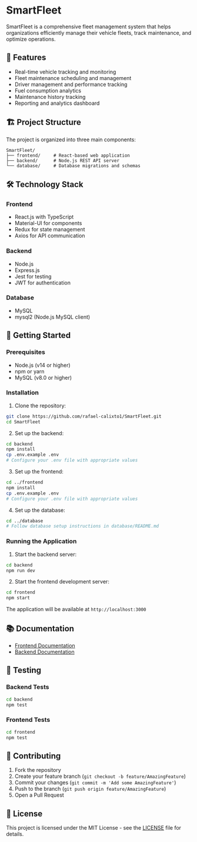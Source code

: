 # SmartFleet

SmartFleet is a comprehensive fleet management system that helps organizations efficiently manage their vehicle fleets, track maintenance, and optimize operations.

## 🚀 Features

- Real-time vehicle tracking and monitoring
- Fleet maintenance scheduling and management
- Driver management and performance tracking
- Fuel consumption analytics
- Maintenance history tracking
- Reporting and analytics dashboard

## 🏗️ Project Structure

The project is organized into three main components:

```
SmartFleet/
├── frontend/     # React-based web application
├── backend/      # Node.js REST API server
└── database/     # Database migrations and schemas
```

## 🛠️ Technology Stack

### Frontend
- React.js with TypeScript
- Material-UI for components
- Redux for state management
- Axios for API communication

### Backend
- Node.js
- Express.js
- Jest for testing
- JWT for authentication

### Database
- MySQL
- mysql2 (Node.js MySQL client)

## 🚦 Getting Started

### Prerequisites

- Node.js (v14 or higher)
- npm or yarn
- MySQL (v8.0 or higher)

### Installation

1. Clone the repository:
```bash
git clone https://github.com/rafael-calixto1/SmartFleet.git
cd SmartFleet
```

2. Set up the backend:
```bash
cd backend
npm install
cp .env.example .env
# Configure your .env file with appropriate values
```

3. Set up the frontend:
```bash
cd ../frontend
npm install
cp .env.example .env
# Configure your .env file with appropriate values
```

4. Set up the database:
```bash
cd ../database
# Follow database setup instructions in database/README.md
```

### Running the Application

1. Start the backend server:
```bash
cd backend
npm run dev
```

2. Start the frontend development server:
```bash
cd frontend
npm start
```

The application will be available at `http://localhost:3000`

## 📚 Documentation

- [Frontend Documentation](./frontend/README.md)
- [Backend Documentation](./backend/README.md)

## 🧪 Testing

### Backend Tests
```bash
cd backend
npm test
```

### Frontend Tests
```bash
cd frontend
npm test
```

## 🤝 Contributing

1. Fork the repository
2. Create your feature branch (`git checkout -b feature/AmazingFeature`)
3. Commit your changes (`git commit -m 'Add some AmazingFeature'`)
4. Push to the branch (`git push origin feature/AmazingFeature`)
5. Open a Pull Request

## 📄 License

This project is licensed under the MIT License - see the [LICENSE](LICENSE) file for details.



